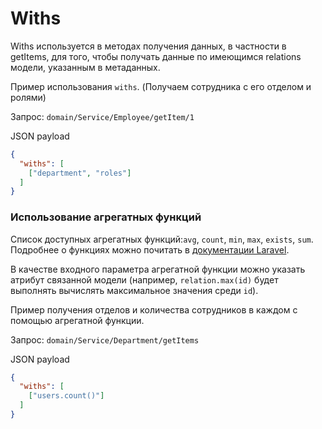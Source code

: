 # Withs

Withs используется в методах получения данных, в частности в getItems, для того, 
чтобы получать данные по имеющимся relations модели, указанным в метаданных.

Пример использования `withs`. (Получаем сотрудника с его отделом и ролями)

Запрос: `domain/Service/Employee/getItem/1`

JSON payload

```json
{
  "withs": [
    ["department", "roles"]
  ]
}
```

### Использование агрегатных функций

Список доступных агрегатных функций:`avg`, `count`, `min`, `max`, `exists`, `sum`. Подробнее о функциях можно почитать 
в [документации Laravel](https://laravel.com/docs/8.x/queries#aggregates).

В качестве входного параметра агрегатной функции можно указать атрибут связанной модели 
(например, `relation.max(id)` будет выполнять вычислять максимальное значения среди `id`).

Пример получения отделов и количества сотрудников в каждом с помощью агрегатной функции.

Запрос: `domain/Service/Department/getItems`

JSON payload

```json
{
  "withs": [
    ["users.count()"]
  ]
}
```
